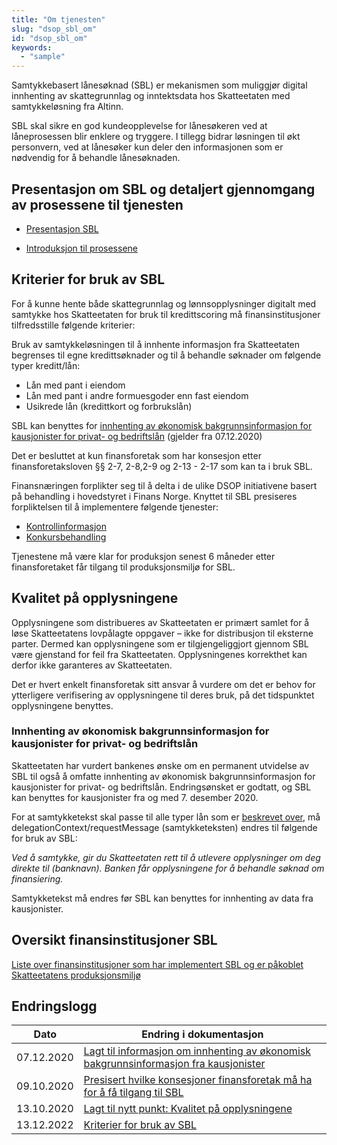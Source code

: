 ```yaml
---
title: "Om tjenesten"
slug: "dsop_sbl_om"
id: "dsop_sbl_om"
keywords:
  - "sample"
---
```


Samtykkebasert lånesøknad (SBL) er mekanismen som muliggjør digital innhenting av skattegrunnlag og inntektsdata hos Skatteetaten med samtykkeløsning fra Altinn.

SBL skal sikre en god kundeopplevelse for lånesøkeren ved at låneprosessen blir enklere og tryggere. I tillegg bidrar løsningen til økt personvern, ved at lånesøker kun deler den informasjonen som er nødvendig for å behandle lånesøknaden.


[<!-- Comment fixed -->](images/dsop_sbl_flyt.png)


## Presentasjon om SBL og detaljert gjennomgang av prosessene til tjenesten

* [Presentasjon SBL](/assets/SBL-Introduksjon-til-SBL.pdf)

* [Introduksjon til prosessene](/assets/SBL-Introduksjon-til-prosessene.pdf)


## Kriterier for bruk av SBL


For å kunne hente både skattegrunnlag og lønnsopplysninger digitalt med samtykke hos Skatteetaten for bruk til kredittscoring må finansinstitusjoner tilfredsstille følgende kriterier:


Bruk av samtykkeløsningen til å innhente informasjon fra Skatteetaten begrenses til egne kredittsøknader og til å behandle søknader om følgende typer kreditt/lån:
* Lån med pant i eiendom
* Lån med pant i andre formuesgoder enn fast eiendom
* Usikrede lån (kredittkort og forbrukslån)

SBL kan benyttes for [innhenting av økonomisk bakgrunnsinformasjon for kausjonister for privat- og bedriftslån](https:/dokumentasjon.dsop.no/dsop_sbl_om.html#innhenting-av-%C3%B8konomisk-bakgrunnsinformasjon-for-kausjonister-for-privat--og-bedriftsl%C3%A5n) (gjelder fra 07.12.2020)

Det er besluttet at kun finansforetak som har konsesjon etter finansforetaksloven §§ 2-7, 2-8,2-9 og 2-13 - 2-17 som kan ta i bruk SBL.

Finansnæringen forplikter seg til å delta i de ulike DSOP initiativene basert på behandling i hovedstyret i Finans Norge. Knyttet til SBL presiseres forpliktelsen til å implementere følgende tjenester:

* [Kontrollinformasjon](/dsop_kontroll_om)
* [Konkursbehandling](/dsop_konkurs_om)


Tjenestene må være klar for produksjon senest 6 måneder etter finansforetaket får tilgang til produksjonsmiljø for SBL.


## Kvalitet på opplysningene

Opplysningene som distribueres av Skatteetaten er primært samlet for å løse Skatteetatens lovpålagte oppgaver – ikke for distribusjon til eksterne parter. Dermed kan opplysningene som er tilgjengeliggjort gjennom SBL være gjenstand for feil fra Skatteetaten. Opplysningenes korrekthet kan  derfor ikke garanteres av Skatteetaten.

Det er hvert enkelt finansforetak sitt ansvar å vurdere om det er behov for ytterligere verifisering av opplysningene til deres bruk, på det tidspunktet opplysningene benyttes.


### Innhenting av økonomisk bakgrunnsinformasjon for kausjonister for privat- og bedriftslån

Skatteetaten har vurdert bankenes ønske om en permanent utvidelse av SBL til også å omfatte innhenting av økonomisk bakgrunnsinformasjon for kausjonister for privat- og bedriftslån. Endringsønsket er godtatt, og SBL kan benyttes for kausjonister fra og med 7. desember 2020.

For at samtykketekst skal passe til alle typer lån som er [beskrevet over](https:/dokumentasjon.dsop.no/dsop_sbl_om.html#innhenting-av-%C3%B8konomisk-bakgrunnsinformasjon-for-kausjonister-for-privat--og-bedriftsl%C3%A5n), må delegationContext/requestMessage (samtykketeksten) endres til følgende for bruk av SBL:

*Ved å samtykke, gir du Skatteetaten rett til å utlevere opplysninger om deg direkte til (banknavn). Banken får opplysningene for å behandle søknad om finansiering.*

Samtykketekst må endres før SBL kan benyttes for innhenting av data fra kausjonister.


## Oversikt finansinstitusjoner SBL

[Liste over finansinstitusjoner som har implementert SBL og er påkoblet Skatteetatens produksjonsmiljø](/dsop_sbl_listefinansforetak)


## Endringslogg

| Dato         | Endring i dokumentasjon |
|-------------| ------------------------|
|07.12.2020|[Lagt til informasjon om innhenting av økonomisk bakgrunnsinformasjon fra kausjonister](https:/dokumentasjon.dsop.no/dsop_sbl_om.html#innhenting-av-%C3%B8konomisk-bakgrunnsinformasjon-for-kausjonister-for-privat--og-bedriftsl%C3%A5n)
|09.10.2020|[Presisert hvilke konsesjoner finansforetak må ha for å få tilgang til SBL](https:/dokumentasjon.dsop.no/dsop_sbl_om.html#kriterier-for-bruk-av-sbl)|
|13.10.2020|[Lagt til nytt punkt: Kvalitet på opplysningene](https:/dokumentasjon.dsop.no/dsop_sbl_om.html#kvalitet-p%C3%A5-opplysningene)
|13.12.2022|[Kriterier for bruk av SBL](https:/dokumentasjon.dsop.no/dsop_sbl_om.html#kriterier-for-bruk-av-sbl)
